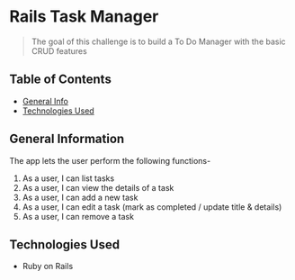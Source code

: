 # Rails Task Manager  

> The goal of this challenge is to build a To Do Manager with the basic CRUD features


## Table of Contents
* [General Info](#general-information)
* [Technologies Used](#technologies-used)


## General Information
The app lets the user perform the following functions- 

1. As a user, I can list tasks
2. As a user, I can view the details of a task
3. As a user, I can add a new task
4. As a user, I can edit a task (mark as completed / update title & details)
5. As a user, I can remove a task


## Technologies Used
- Ruby on Rails


